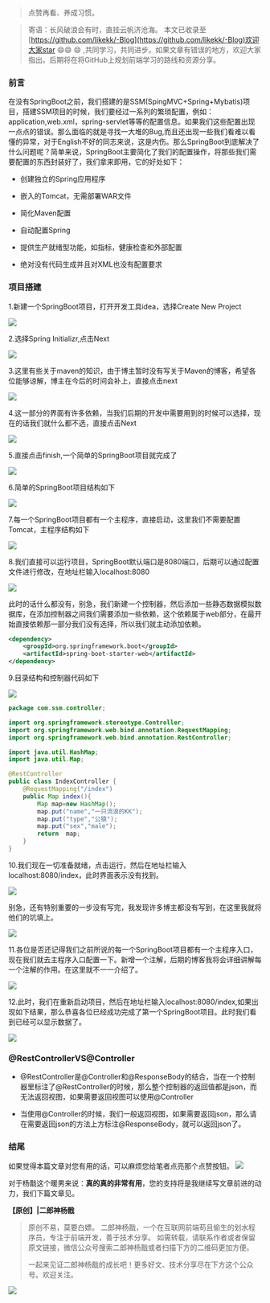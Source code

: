 > 点赞再看、养成习惯。

> 寄语：长风破浪会有时，直挂云帆济沧海。
> 本文已收录至[https://github.com/likekk/-Blog](https://github.com/likekk/-Blog)欢迎大家star :smile::smile: :smile: ,共同学习，共同进步。如果文章有错误的地方，欢迎大家指出。后期将在将GitHub上规划前端学习的路线和资源分享。



### 前言

在没有SpringBoot之前，我们搭建的是SSM(SpingMVC+Spring+Mybatis)项目，搭建SSM项目的时候，我们要经过一系列的繁琐配置，例如：application,web.xml，spring-servlet等等的配置信息。如果我们这些配置出现一点点的错误。那么面临的就是寻找一大堆的Bug,而且还出现一些我们看难以看懂的异常，对于English不好的同志来说，这是内伤。那么SpringBoot到底解决了什么问题呢？简单来说，SpringBoot主要简化了我们的配置操作，将那些我们需要配置的东西封装好了，我们拿来即用，它的好处如下：

- 创建独立的Spring应用程序

- 嵌入的Tomcat，无需部署WAR文件
- 简化Maven配置
- 自动配置Spring
- 提供生产就绪型功能，如指标，健康检查和外部配置
- 绝对没有代码生成并且对XML也没有配置要求

### 项目搭建

1.新建一个SpringBoot项目，打开开发工具idea，选择Create New Project

![](https://img2018.cnblogs.com/blog/1475945/201903/1475945-20190310214820869-35621724.png)



2.选择Spring Initializr,点击Next

![](https://img2018.cnblogs.com/blog/1475945/201903/1475945-20190310214846192-437915289.png)



3.这里有些关于maven的知识，由于博主暂时没有写关于Maven的博客，希望各位能够谅解，博主在今后的时间会补上，直接点击next

![](https://img2018.cnblogs.com/blog/1475945/201903/1475945-20190310215441614-1456677962.png)



4.这一部分的界面有许多依赖，当我们后期的开发中需要用到的时候可以选择，现在的话我们就什么都不选，直接点击Next

![](https://img2018.cnblogs.com/blog/1475945/201903/1475945-20190310215600409-2024497185.png)



5.直接点击finish,一个简单的SpringBoot项目就完成了

![](https://img2018.cnblogs.com/blog/1475945/201903/1475945-20190310215745136-1650953553.png)



6.简单的SpringBoot项目结构如下

![](https://img2018.cnblogs.com/blog/1475945/201903/1475945-20190310220811932-1869820329.png)



7.每一个SpringBoot项目都有一个主程序，直接启动，这里我们不需要配置Tomcat，主程序结构如下

![](https://img2018.cnblogs.com/blog/1475945/201903/1475945-20190310221136934-277050216.png)



8.我们直接可以运行项目，SpringBoot默认端口是8080端口，后期可以通过配置文件进行修改，在地址栏输入localhost:8080

[![](https://s1.ax1x.com/2020/06/01/tJT4Mt.jpg)](https://imgchr.com/i/tJT4Mt)

此时的话什么都没有，别急，我们新建一个控制器，然后添加一些静态数据模拟数据库，在添加控制器之间我们需要添加一些依赖，这个依赖属于web部分，在最开始直接依赖那一部分我们没有选择，所以我们就主动添加依赖。

```xml
<dependency>
    <groupId>org.springframework.boot</groupId>
    <artifactId>spring-boot-starter-web</artifactId>
</dependency>
```



9.目录结构和控制器代码如下

![](https://img2018.cnblogs.com/blog/1475945/201903/1475945-20190310222533684-1963818821.png)



```java
package com.ssm.controller;

import org.springframework.stereotype.Controller;
import org.springframework.web.bind.annotation.RequestMapping;
import org.springframework.web.bind.annotation.RestController;

import java.util.HashMap;
import java.util.Map;

@RestController
public class IndexController {
    @RequestMapping("/index")
    public Map index(){
        Map map=new HashMap();
        map.put("name","一只流浪的KK");
        map.put("type","公猿");
        map.put("sex","male");
        return  map;
    }
}
```



10.我们现在一切准备就绪，点击运行，然后在地址栏输入localhost:8080/index，此时界面表示没有找到。

![](https://s1.ax1x.com/2020/06/01/tJT4Mt.jpg)

别急，还有特别重要的一步没有写完，我发现许多博主都没有写到，在这里我就将他们的坑填上。

![](https://img2018.cnblogs.com/blog/1475945/201903/1475945-20190310222826428-99276761.png)



11.各位是否还记得我们之前所说的每一个SpringBoot项目都有一个主程序入口，现在我们就去主程序入口配置一下。新增一个注解，后期的博客我将会详细讲解每一个注解的作用。在这里就不一一介绍了。

![](https://img2018.cnblogs.com/blog/1475945/201903/1475945-20190310223250849-375671161.png)



12.此时，我们在重新启动项目，然后在地址栏输入localhost:8080/index,如果出现如下结果，那么恭喜各位已经成功完成了第一个SpringBoot项目。此时我们看到已经可以显示数据了。

![](https://s1.ax1x.com/2020/06/01/tJ7LTO.jpg)



### @RestControllerVS@Controller

- @RestController是@Controller和@ResponseBody的结合，当在一个控制器里标注了@RestController的时候，那么整个控制器的返回值都是json，而无法返回视图，如果需要返回视图可以使用@Controller

- 当使用@Controller的时候，我们一般返回视图，如果需要返回json，那么请在需要返回json的方法上方标注@ResponseBody，就可以返回json了。



### 结尾

如果觉得本篇文章对您有用的话，可以麻烦您给笔者点亮那个点赞按钮。
<img src="https://s1.ax1x.com/2020/03/23/8oGjfA.th.jpg">

对于杨戬这个暖男来说：**真的真的非常有用**，您的支持将是我继续写文章前进的动力，我们下篇文章见。

**【原创】|二郎神杨戬**

> 原创不易，莫要白嫖。
> 二郎神杨戬，一个在互联网前端苟且偷生的划水程序员，专注于前端开发，善于技术分享。
> 如需转载，请联系作者或者保留原文链接，微信公众号搜索二郎神杨戬或者扫描下方的二维码更加方便。
>
> 一起来见证二郎神杨戬的成长吧！更多好文、技术分享尽在下方这个公众号。欢迎关注。

<img src="https://s1.ax1x.com/2020/05/04/Y9LspR.png" />